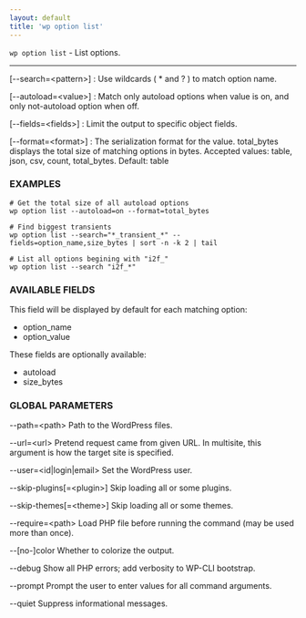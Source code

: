 ```yaml
---
layout: default
title: 'wp option list'
---
```


`wp option list` - List options.

<hr />

[\--search=&lt;pattern&gt;]
: Use wildcards ( * and ? ) to match option name.

[\--autoload=&lt;value&gt;]
: Match only autoload options when value is on, and only not-autoload option when off.

[\--fields=&lt;fields&gt;]
: Limit the output to specific object fields.

[\--format=&lt;format&gt;]
: The serialization format for the value. total_bytes displays the total size of matching options in bytes. Accepted values: table, json, csv, count, total_bytes. Default: table

### EXAMPLES

    # Get the total size of all autoload options
    wp option list --autoload=on --format=total_bytes

    # Find biggest transients
    wp option list --search="*_transient_*" --fields=option_name,size_bytes | sort -n -k 2 | tail

    # List all options begining with "i2f_"
    wp option list --search "i2f_*"

### AVAILABLE FIELDS

This field will be displayed by default for each matching option:

* option_name
* option_value

These fields are optionally available:

* autoload
* size_bytes

### GLOBAL PARAMETERS

  \--path=&lt;path&gt;
      Path to the WordPress files.

  \--url=&lt;url&gt;
      Pretend request came from given URL. In multisite, this argument is how the target site is specified.

  \--user=&lt;id|login|email&gt;
      Set the WordPress user.

  \--skip-plugins[=&lt;plugin&gt;]
      Skip loading all or some plugins.

  \--skip-themes[=&lt;theme&gt;]
      Skip loading all or some themes.

  \--require=&lt;path&gt;
      Load PHP file before running the command (may be used more than once).

  \--[no-]color
      Whether to colorize the output.

  \--debug
      Show all PHP errors; add verbosity to WP-CLI bootstrap.

  \--prompt
      Prompt the user to enter values for all command arguments.

  \--quiet
      Suppress informational messages.



